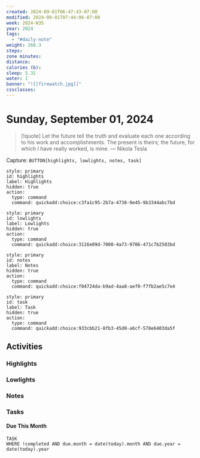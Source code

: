 ```yaml
---
created: 2024-09-01T06:47:43-07:00
modified: 2024-09-01T07:44:06-07:00
week: 2024-W35
year: 2024
tags:
  - "#daily-note"
weight: 268.3
steps: 
zone minutes: 
distance: 
calories (b): 
sleep: 5.32
water: 1
banner: "![[firewatch.jpg]]"
cssclasses:
---
```

# Sunday, September 01, 2024

> [!quote] Let the future tell the truth and evaluate each one according to his work and accomplishments. The present is theirs; the future, for which I have really worked, is mine.
> — Nikola Tesla

Capture: `BUTTON[highlights, lowlights, notes, task]`

```meta-bind-button
style: primary
id: highlights
label: Highlights
hidden: true
action:
  type: command
  command: quickadd:choice:c3fa1c95-2b7a-4738-9e45-9b3344abc7bd
```

```meta-bind-button
style: primary
id: lowlights
label: Lowlights
hidden: true
action:
  type: command
  command: quickadd:choice:3116e09d-7000-4a73-9706-471c7b2503bd
```

```meta-bind-button
style: primary
id: notes
label: Notes
hidden: true
action:
  type: command
  command: quickadd:choice:f04724da-b9ad-4aa8-aef0-f7fb2ae5c7e4
```

```meta-bind-button
style: primary
id: task
label: Task
hidden: true
action:
  type: command
  command: quickadd:choice:933cbb21-8fb3-45d0-a6cf-578e6403da5f
```

## Activities

### Highlights
 
### Lowlights

### Notes

### Tasks

#### Due This Month

```dataview
TASK
WHERE !completed AND due.month = date(today).month AND due.year = date(today).year
```